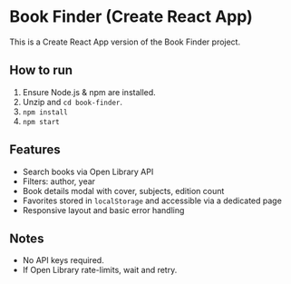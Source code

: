 # Book Finder (Create React App)

This is a Create React App version of the Book Finder project.

## How to run
1. Ensure Node.js & npm are installed.
2. Unzip and `cd book-finder`.
3. `npm install`
4. `npm start`

## Features
- Search books via Open Library API
- Filters: author, year
- Book details modal with cover, subjects, edition count
- Favorites stored in `localStorage` and accessible via a dedicated page
- Responsive layout and basic error handling

## Notes
- No API keys required.
- If Open Library rate-limits, wait and retry.




